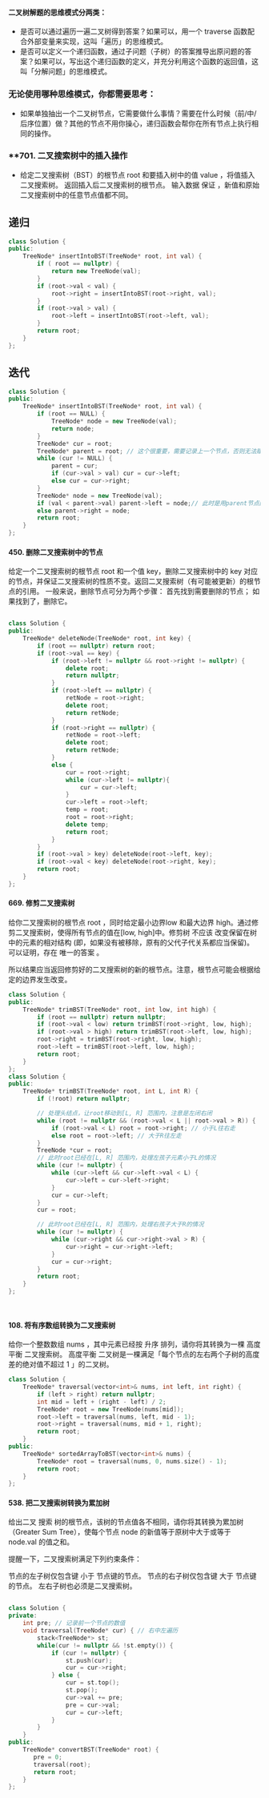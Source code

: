 
#### 二叉树解题的思维模式分两类：

* 是否可以通过遍历一遍二叉树得到答案？如果可以，用一个 traverse 函数配合外部变量来实现，这叫「遍历」的思维模式。 
* 是否可以定义一个递归函数，通过子问题（子树）的答案推导出原问题的答案？如果可以，写出这个递归函数的定义，并充分利用这个函数的返回值，这叫「分解问题」的思维模式。

### 无论使用哪种思维模式，你都需要思考：
* 如果单独抽出一个二叉树节点，它需要做什么事情？需要在什么时候（前/中/后序位置）做？其他的节点不用你操心，递归函数会帮你在所有节点上执行相同的操作。

### **701. 二叉搜索树中的插入操作
* 给定二叉搜索树（BST）的根节点 root 和要插入树中的值 value ，将值插入二叉搜索树。 返回插入后二叉搜索树的根节点。 输入数据 保证 ，新值和原始二叉搜索树中的任意节点值都不同。

## 递归
```c++
class Solution {
public:
    TreeNode* insertIntoBST(TreeNode* root, int val) {
        if ( root == nullptr) {
            return new TreeNode(val);
        }
        if (root->val < val) {
            root->right = insertIntoBST(root->right, val);
        }
        if (root->val > val) {
            root->left = insertIntoBST(root->left, val);
        }
        return root;
    }
};
```
## 迭代
```c++
class Solution {
public:
    TreeNode* insertIntoBST(TreeNode* root, int val) {
        if (root == NULL) {
            TreeNode* node = new TreeNode(val);
            return node;
        }
        TreeNode* cur = root;
        TreeNode* parent = root; // 这个很重要，需要记录上一个节点，否则无法赋值新节点
        while (cur != NULL) {
            parent = cur;
            if (cur->val > val) cur = cur->left;
            else cur = cur->right;
        }
        TreeNode* node = new TreeNode(val);
        if (val < parent->val) parent->left = node;// 此时是用parent节点的进行赋值
        else parent->right = node;
        return root;
    }
};
```
#### 450. 删除二叉搜索树中的节点
给定一个二叉搜索树的根节点 root 和一个值 key，删除二叉搜索树中的 key 对应的节点，并保证二叉搜索树的性质不变。返回二叉搜索树（有可能被更新）的根节点的引用。
一般来说，删除节点可分为两个步骤：
首先找到需要删除的节点；
如果找到了，删除它。
```c++

class Solution {
public:
    TreeNode* deleteNode(TreeNode* root, int key) {
        if (root == nullptr) return root;
        if (root->val == key) {
            if (root->left != nullptr && root->right != nullptr) {
                delete root;
                return nullptr;
            }
            if (root->left == nullptr) {
                retNode = root->right;
                delete root;
                return retNode;
            }
            if (root->right == nullptr) {
                retNode = root->left;
                delete root;
                return retNode;
            }
            else {
                cur = root->right;
                while (cur->left != nullptr){
                    cur = cur->left;
                }
                cur->left = root->left;
                temp = root;
                root = root->right;
                delete temp;
                return root;
            }
        }
        if (root->val > key) deleteNode(root->left, key);
        if (root->val < key) deleteNode(root->right, key);
        return root;
    }
};

```
#### 669. 修剪二叉搜索树
给你二叉搜索树的根节点 root ，同时给定最小边界low 和最大边界 high。通过修剪二叉搜索树，使得所有节点的值在[low, high]中。修剪树 不应该 改变保留在树中的元素的相对结构 (即，如果没有被移除，原有的父代子代关系都应当保留)。 可以证明，存在 唯一的答案 。

所以结果应当返回修剪好的二叉搜索树的新的根节点。注意，根节点可能会根据给定的边界发生改变。
```c++
class Solution {
public:
    TreeNode* trimBST(TreeNode* root, int low, int high) {
        if (root == nullptr) return nullptr;
        if (root->val < low) return trimBST(root->right, low, high);
        if (root->val > high) return trimBST(root->left, low, high);
        root->right = trimBST(root->right, low, high);
        root->left = trimBST(root->left, low, high);
        return root;
    }
};
class Solution {
public:
    TreeNode* trimBST(TreeNode* root, int L, int R) {
        if (!root) return nullptr;

        // 处理头结点，让root移动到[L, R] 范围内，注意是左闭右闭
        while (root != nullptr && (root->val < L || root->val > R)) {
            if (root->val < L) root = root->right; // 小于L往右走
            else root = root->left; // 大于R往左走
        }
        TreeNode *cur = root;
        // 此时root已经在[L, R] 范围内，处理左孩子元素小于L的情况
        while (cur != nullptr) {
            while (cur->left && cur->left->val < L) {
                cur->left = cur->left->right;
            }
            cur = cur->left;
        }
        cur = root;

        // 此时root已经在[L, R] 范围内，处理右孩子大于R的情况
        while (cur != nullptr) {
            while (cur->right && cur->right->val > R) {
                cur->right = cur->right->left;
            }
            cur = cur->right;
        }
        return root;
    }
};

    
```
#### 108. 将有序数组转换为二叉搜索树
给你一个整数数组 nums ，其中元素已经按 升序 排列，请你将其转换为一棵 高度平衡 二叉搜索树。
高度平衡 二叉树是一棵满足「每个节点的左右两个子树的高度差的绝对值不超过 1 」的二叉树。
```c++
class Solution {
    TreeNode* traversal(vector<int>& nums, int left, int right) {
        if (left > right) return nullptr;
        int mid = left + (right - left) / 2;
        TreeNode* root = new TreeNode(nums[mid]);
        root->left = traversal(nums, left, mid - 1);
        root->right = traversal(nums, mid + 1, right);
        return root;
    }
public:
    TreeNode* sortedArrayToBST(vector<int>& nums) {
        TreeNode* root = traversal(nums, 0, nums.size() - 1);
        return root;
    }
};
```

#### 538. 把二叉搜索树转换为累加树
给出二叉 搜索 树的根节点，该树的节点值各不相同，请你将其转换为累加树（Greater Sum Tree），使每个节点 node 的新值等于原树中大于或等于 node.val 的值之和。

提醒一下，二叉搜索树满足下列约束条件：

节点的左子树仅包含键 小于 节点键的节点。
节点的右子树仅包含键 大于 节点键的节点。
左右子树也必须是二叉搜索树。
```c++

class Solution {
private:
    int pre; // 记录前一个节点的数值
    void traversal(TreeNode* cur) { // 右中左遍历
        stack<TreeNode*> st;
        while(cur != nullptr && !st.empty()) {
            if (cur != nullptr) {
                st.push(cur);
                cur = cur->right;
            } else {
                cur = st.top();
                st.pop();
                cur->val += pre;
                pre = cur->val;
                cur = cur->left;
            }
        }
    }
public:
    TreeNode* convertBST(TreeNode* root) {
       pre = 0;
       traversal(root);
       return root;
    }
};
```
